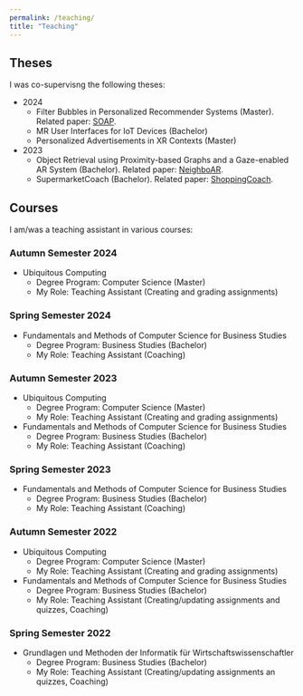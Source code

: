 ```yaml
---
permalink: /teaching/
title: "Teaching"
---
```


## Theses
I was co-supervisng the following theses:

- 2024
    - Filter Bubbles in Personalized Recommender Systems (Master). Related paper: [SOAP](/publication/2024-FilterBubbles).
    - MR User Interfaces for IoT Devices (Bachelor)
    - Personalized Advertisements in XR Contexts (Master)
- 2023
    - Object Retrieval using Proximity-based Graphs and a Gaze-enabled AR System (Bachelor). Related paper: [NeighboAR](/publication/2024-NeighboAR).
    - SupermarketCoach (Bachelor). Related paper: [ShoppingCoach](/publication/2024-ShoppingCoach).

## Courses 
I am/was a teaching assistant in various courses:

### Autumn Semester 2024

- Ubiquitous Computing
    - Degree Program: Computer Science (Master)
    - My Role: Teaching Assistant (Creating and grading assignments)

### Spring Semester 2024

- Fundamentals and Methods of Computer Science for Business Studies
    - Degree Program: Business Studies (Bachelor)
    - My Role: Teaching Assistant (Coaching)

### Autumn Semester 2023

- Ubiquitous Computing
    - Degree Program: Computer Science (Master)
    - My Role: Teaching Assistant (Creating and grading assignments)
- Fundamentals and Methods of Computer Science for Business Studies
    - Degree Program: Business Studies (Bachelor)
    - My Role: Teaching Assistant (Coaching)

### Spring Semester 2023

- Fundamentals and Methods of Computer Science for Business Studies
    - Degree Program: Business Studies (Bachelor)
    - My Role: Teaching Assistant (Coaching)

### Autumn Semester 2022

- Ubiquitous Computing
    - Degree Program: Computer Science (Master)
    - My Role: Teaching Assistant (Creating and grading assignments)
- Fundamentals and Methods of Computer Science for Business Studies
    - Degree Program: Business Studies (Bachelor)
    - My Role: Teaching Assistant (Creating/updating assignments and quizzes, Coaching)

### Spring Semester 2022

- Grundlagen und Methoden der Informatik für Wirtschaftswissenschaftler
    - Degree Program: Business Studies (Bachelor)
    - My Role: Teaching Assistant (Creating/updating assignments an quizzes, Coaching)
